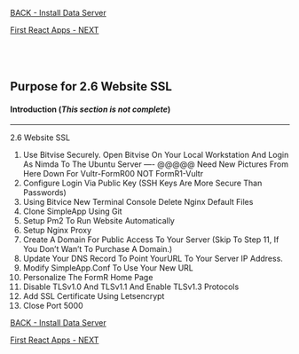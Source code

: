 
<!-- ------------------------------------------------------------------------- -->

<div class="page-back">

[BACK - Install Data Server](/Setup/purposes/pfr0305_Setup-Data-Server-Ubuntu.md)
</div><div class="page-next">

[First React Apps - NEXT](/Setup/purposes/pfr0307_Setup-React-Apps-Ubuntu.md)
</div><div style="margin-top:35px">&nbsp;</div>
<!-- ------------------------------------------------------------------------- -->

## Purpose for 2.6 Website SSL
#### Introduction  (*This section is not complete*)
----

2.6 Website SSL
1. Use Bitvise Securely. Open Bitvise On Your Local Workstation And Login As Nimda To The Ubuntu Server
—- @@@@@ Need New Pictures From Here Down For Vultr-FormR00 NOT FormR1-Vultr
2. Configure Login Via Public Key (SSH Keys Are More Secure Than Passwords)
3. Using Bitvice New Terminal Console Delete Nginx Default Files
4. Clone SimpleApp Using Git
5. Setup Pm2 To Run Website Automatically
6. Setup Nginx Proxy
7. Create A Domain For Public Access To Your Server (Skip To Step 11, If You Don’t Wan’t To Purchase A Domain.)
8. Update Your DNS Record To Point YourURL To Your Server IP Address.
9. Modify SimpleApp.Conf To Use Your New URL
10. Personalize The FormR Home Page
11. Disable TLSv1.0 And TLSv1.1 And Enable TLSv1.3 Protocols
12. Add SSL Certificate Using Letsencrypt
13. Close Port 5000

<!-- ------------------------------------------------------------------------- -->

<div class="page-back">

[BACK - Install Data Server](/Setup/purposes/pfr0305_Setup-Data-Server-Ubuntu.md)
</div><div class="page-next">

[First React Apps - NEXT](/Setup/purposes/pfr0307_Setup-React-Apps-Ubuntu.md)
</div>

<!-- ------------------------------------------------------------------------- -->
